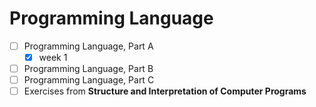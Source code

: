 # Programming Language 

- [ ] Programming Language, Part A
	- [x] week 1
- [ ] Programming Language, Part B
- [ ] Programming Language, Part C
- [ ] Exercises from **Structure and Interpretation of Computer Programs**
